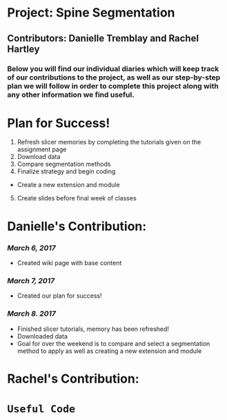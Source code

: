 # Project: Spine Segmentation
## Contributors: Danielle Tremblay and Rachel Hartley

### Below you will find our individual diaries which will keep track of our contributions to the project, as well as our step-by-step plan we will follow in order to complete this project along with any other information we find useful.

# Plan for Success! 

1. Refresh slicer memories by completing the tutorials given on the assignment page
2. Download data
3. Compare segmentation methods
4. Finalize strategy and begin coding
  - Create a new extension and module
5. Create slides before final week of classes

# Danielle's Contribution:
### _March 6, 2017_
- Created wiki page with base content 

### _March 7, 2017_
- Created our plan for success! 

### _March 8. 2017_
- Finished slicer tutorials, memory has been refreshed! 
- Downloaded data
- Goal for over the weekend is to compare and select a segmentation method to apply as well as creating a new extension and module

# Rachel's Contribution: 

# `Useful Code` 
